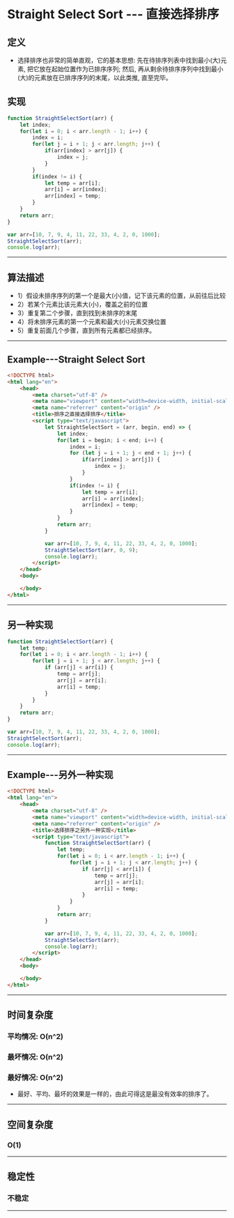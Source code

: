 # Straight Select Sort --- 直接选择排序
## 定义
- 选择排序也非常的简单直观，它的基本思想: 先在待排序列表中找到最小(大)元素, 把它放在起始位置作为已排序序列; 然后, 再从剩余待排序序列中找到最小(大)的元素放在已排序序列的末尾，以此类推, 直至完毕。

## 实现

``` javascript
function StraightSelectSort(arr) {
    let index;
    for(let i = 0; i < arr.length - 1; i++) {
        index = i;
        for(let j = i + 1; j < arr.length; j++) {
            if(arr[index] > arr[j]) {
                index = j;
            }
        }
        if(index != i) {
            let temp = arr[i];
            arr[i] = arr[index];
            arr[index] = temp;
        }
    }
    return arr;
}

var arr=[10, 7, 9, 4, 11, 22, 33, 4, 2, 0, 1000];
StraightSelectSort(arr);
console.log(arr);
```

------

## 算法描述

- 1）假设未排序序列的第一个是最大(小)值，记下该元素的位置，从前往后比较
- 2）若某个元素比该元素大(小)，覆盖之前的位置
- 3）重复第二个步骤，直到找到未排序的末尾
- 4）将未排序元素的第一个元素和最大(小)元素交换位置
- 5）重复前面几个步骤，直到所有元素都已经排序。

------

## Example---Straight Select Sort

``` html
<!DOCTYPE html>
<html lang="en">
    <head>
        <meta charset="utf-8" />
        <meta name="viewport" content="width=device-width, initial-scale=1.0" />
        <meta name="referrer" content="origin" />
        <title>排序之直接选择排序</title>
        <script type="text/javascript">
            let StraightSelectSort = (arr, begin, end) => {
                let index;
                for(let i = begin; i < end; i++) {
                    index = i;
                    for (let j = i + 1; j < end + 1; j++) {
                        if(arr[index] > arr[j]) {
                            index = j;
                        }
                    }
                    if(index != i) {
                        let temp = arr[i];
                        arr[i] = arr[index];
                        arr[index] = temp;
                    }
                }
                return arr;
            }

            var arr=[10, 7, 9, 4, 11, 22, 33, 4, 2, 0, 1000];
            StraightSelectSort(arr, 0, 9);
            console.log(arr);
        </script>
    </head>
    <body>

    </body>
</html>
```

------


## 另一种实现

``` javascript
function StraightSelectSort(arr) {
    let temp;
    for(let i = 0; i < arr.length - 1; i++) {
        for(let j = i + 1; j < arr.length; j++) {
            if (arr[j] < arr[i]) {
                temp = arr[j];
                arr[j] = arr[i];
                arr[i] = temp;
            }
        }
    }
    return arr;
}

var arr=[10, 7, 9, 4, 11, 22, 33, 4, 2, 0, 1000];
StraightSelectSort(arr);
console.log(arr);
```

------

## Example---另外一种实现

``` html
<!DOCTYPE html>
<html lang="en">
    <head>
        <meta charset="utf-8" />
        <meta name="viewport" content="width=device-width, initial-scale=1.0" />
        <meta name="referrer" content="origin" />
        <title>选择排序之另外一种实现</title>
        <script type="text/javascript">
            function StraightSelectSort(arr) {
                let temp;
                for(let i = 0; i < arr.length - 1; i++) {
                    for(let j = i + 1; j < arr.length; j++) {
                        if (arr[j] < arr[i]) {
                            temp = arr[j];
                            arr[j] = arr[i];
                            arr[i] = temp;
                        }
                    }
                }
                return arr;
            }

            var arr=[10, 7, 9, 4, 11, 22, 33, 4, 2, 0, 1000];
            StraightSelectSort(arr);
            console.log(arr);
        </script>
    </head>
    <body>

    </body>
</html>
```

------

## 时间复杂度
### 平均情况: O(n^2)
### 最坏情况: O(n^2)
### 最好情况: O(n^2)

- 最好、平均、最坏的效果是一样的，由此可得这是最没有效率的排序了。

------

## 空间复杂度
### O(1)

------

## 稳定性
### 不稳定

------



